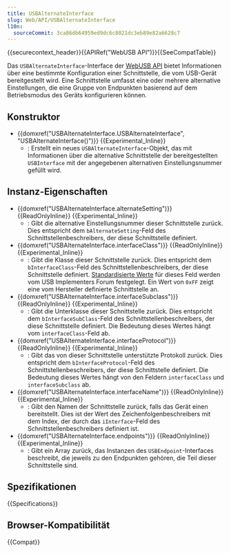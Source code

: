 ```yaml
---
title: USBAlternateInterface
slug: Web/API/USBAlternateInterface
l10n:
  sourceCommit: 3ca86db64959ed9dc6c8021dc3eb89e82a6628c7
---
```


{{securecontext_header}}{{APIRef("WebUSB API")}}{{SeeCompatTable}}

Das `USBAlternateInterface`-Interface der [WebUSB API](/de/docs/Web/API/WebUSB_API) bietet Informationen über eine bestimmte Konfiguration einer Schnittstelle, die vom USB-Gerät bereitgestellt wird. Eine Schnittstelle umfasst eine oder mehrere alternative Einstellungen, die eine Gruppe von Endpunkten basierend auf dem Betriebsmodus des Geräts konfigurieren können.

## Konstruktor

- {{domxref("USBAlternateInterface.USBAlternateInterface", "USBAlternateInterface()")}} {{Experimental_Inline}}
  - : Erstellt ein neues `USBAlternateInterface`-Objekt, das mit Informationen über die alternative Schnittstelle der bereitgestellten `USBInterface` mit der angegebenen alternativen Einstellungsnummer gefüllt wird.

## Instanz-Eigenschaften

- {{domxref("USBAlternateInterface.alternateSetting")}} {{ReadOnlyInline}} {{Experimental_Inline}}
  - : Gibt die alternative Einstellungsnummer dieser Schnittstelle zurück. Dies entspricht dem `bAlternateSetting`-Feld des Schnittstellenbeschreibers, der diese Schnittstelle definiert.
- {{domxref("USBAlternateInterface.interfaceClass")}} {{ReadOnlyInline}} {{Experimental_Inline}}
  - : Gibt die Klasse dieser Schnittstelle zurück. Dies entspricht dem `bInterfaceClass`-Feld des Schnittstellenbeschreibers, der diese Schnittstelle definiert. [Standardisierte Werte](https://www.usb.org/defined-class-codes) für dieses Feld werden vom USB Implementers Forum festgelegt. Ein Wert von `0xFF` zeigt eine vom Hersteller definierte Schnittstelle an.
- {{domxref("USBAlternateInterface.interfaceSubclass")}} {{ReadOnlyInline}} {{Experimental_Inline}}
  - : Gibt die Unterklasse dieser Schnittstelle zurück. Dies entspricht dem `bInterfaceSubClass`-Feld des Schnittstellenbeschreibers, der diese Schnittstelle definiert. Die Bedeutung dieses Wertes hängt vom `interfaceClass`-Feld ab.
- {{domxref("USBAlternateInterface.interfaceProtocol")}} {{ReadOnlyInline}} {{Experimental_Inline}}
  - : Gibt das von dieser Schnittstelle unterstützte Protokoll zurück. Dies entspricht dem `bInterfaceProtocol`-Feld des Schnittstellenbeschreibers, der diese Schnittstelle definiert. Die Bedeutung dieses Wertes hängt von den Feldern `interfaceClass` und `interfaceSubclass` ab.
- {{domxref("USBAlternateInterface.interfaceName")}} {{ReadOnlyInline}} {{Experimental_Inline}}
  - : Gibt den Namen der Schnittstelle zurück, falls das Gerät einen bereitstellt. Dies ist der Wert des Zeichenfolgenbeschreibers mit dem Index, der durch das `iInterface`-Feld des Schnittstellenbeschreibers definiert ist.
- {{domxref("USBAlternateInterface.endpoints")}} {{ReadOnlyInline}} {{Experimental_Inline}}
  - : Gibt ein Array zurück, das Instanzen des `USBEndpoint`-Interfaces beschreibt, die jeweils zu den Endpunkten gehören, die Teil dieser Schnittstelle sind.

## Spezifikationen

{{Specifications}}

## Browser-Kompatibilität

{{Compat}}
